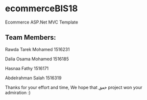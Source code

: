 # ecommerceBIS18

Ecommerce ASP.Net MVC Template

Team Members:
-------------
Rawda Tarek Mohamed 1516231

Dalia Osama Mohamed 1516185

Hasnaa Fathy 1516171

Abdelrahman Salah 1516319

Thanks for your effort and time, We hope that خعق project won your admiration :)

